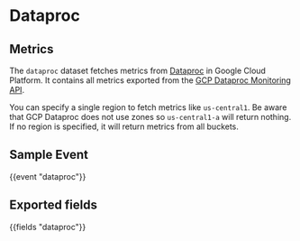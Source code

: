 # Dataproc

## Metrics

The `dataproc` dataset fetches metrics from [Dataproc](https://cloud.google.com/dataproc/) in Google Cloud Platform. It contains all metrics exported from the [GCP Dataproc Monitoring API](https://cloud.google.com/monitoring/api/metrics_gcp#gcp-dataproc).

You can specify a single region to fetch metrics like `us-central1`. Be aware that GCP Dataproc does not use zones so `us-central1-a` will return nothing. If no region is specified, it will return metrics from all buckets.

## Sample Event
    
{{event "dataproc"}}

## Exported fields

{{fields "dataproc"}}